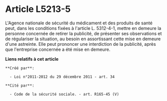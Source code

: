 # Article L5213-5

L'Agence nationale de sécurité du médicament et des produits de santé peut, dans les conditions fixées à l'article L.
5312-4-1, mettre en demeure la personne concernée de retirer la publicité, de présenter ses observations et de régulariser la
situation, au besoin en assortissant cette mise en demeure d'une astreinte. Elle peut prononcer une interdiction de la
publicité, après que l'entreprise concernée a été mise en demeure.

**Liens relatifs à cet article**

	**Créé par**:

	  - Loi n°2011-2012 du 29 décembre 2011 - art. 34

	**Cité par**:

	  - Code de la sécurité sociale. - art. R165-45 (V)

